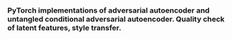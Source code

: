 ### PyTorch implementations of adversarial autoencoder and untangled conditional adversarial autoencoder. Quality check of latent features, style transfer.
